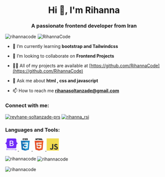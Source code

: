 <h1 align="center">Hi 👋, I'm Rihanna</h1>
<h3 align="center">A passionate frontend developer from Iran</h3>

<img align="right" alt="RihannaCode" width = "400" src ="https://experiencedesign.proftware.com/assets/img/juicy-web-designer-girl-making-landing-page-with-video-color-palette-and-site-blocks.gif">

<p align="left"> <img src="https://komarev.com/ghpvc/?username=rihannacode&label=Profile%20views&color=0e75b6&style=flat" alt="rihannacode" /> </p>

- 🌱 I’m currently learning **bootstrap and Tailwindcss**

- 👯 I’m looking to collaborate on **Frontend Projects**

- 👨‍💻 All of my projects are available at [https://github.com/RihannaCode](https://github.com/RihannaCode)

- 💬 Ask me about **html , css and javascript**

- 📫 How to reach me **rihanasoltanzade@gmail.com**

<h3 align="left">Connect with me:</h3>
<p align="left">
<a href="https://linkedin.com/in/reyhane-soltanzade-prs" target="blank"><img align="center" src="https://raw.githubusercontent.com/rahuldkjain/github-profile-readme-generator/master/src/images/icons/Social/linked-in-alt.svg" alt="reyhane-soltanzade-prs" height="30" width="40" /></a>
<a href="https://instagram.com/rihanna_rsi" target="blank"><img align="center" src="https://raw.githubusercontent.com/rahuldkjain/github-profile-readme-generator/master/src/images/icons/Social/instagram.svg" alt="rihanna_rsi" height="30" width="40" /></a>
</p>

<h3 align="left">Languages and Tools:</h3>
<p align="left"> <a href="https://getbootstrap.com" target="_blank" rel="noreferrer"> <img src="https://raw.githubusercontent.com/devicons/devicon/master/icons/bootstrap/bootstrap-plain-wordmark.svg" alt="bootstrap" width="40" height="40"/> </a> <a href="https://www.w3schools.com/css/" target="_blank" rel="noreferrer"> <img src="https://raw.githubusercontent.com/devicons/devicon/master/icons/css3/css3-original-wordmark.svg" alt="css3" width="40" height="40"/> </a> <a href="https://www.w3.org/html/" target="_blank" rel="noreferrer"> <img src="https://raw.githubusercontent.com/devicons/devicon/master/icons/html5/html5-original-wordmark.svg" alt="html5" width="40" height="40"/> </a> <a href="https://developer.mozilla.org/en-US/docs/Web/JavaScript" target="_blank" rel="noreferrer"> <img src="https://raw.githubusercontent.com/devicons/devicon/master/icons/javascript/javascript-original.svg" alt="javascript" width="40" height="40"/> </a> </p>

<p><img align="left" src="https://github-readme-stats.vercel.app/api/top-langs?username=rihannacode&show_icons=true&locale=en&layout=compact" alt="rihannacode" /></p>

<p>&nbsp;<img align="center" src="https://github-readme-stats.vercel.app/api?username=rihannacode&show_icons=true&locale=en" alt="rihannacode" /></p>

<p><img align="center" src="https://github-readme-streak-stats.herokuapp.com/?user=rihannacode&" alt="rihannacode" /></p>
